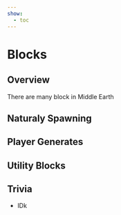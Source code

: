 ```yaml
---
show:
  - toc
---
```


# Blocks

<!-- material/tags { include: [Blocks] } -->
## Overview

There are many block in Middle Earth

## Naturaly Spawning


## Player Generates


## Utility Blocks


## Trivia

- IDk
